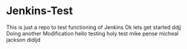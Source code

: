 # Jenkins-Test
This is just a repo to test functioning of Jenkins
Ok lets get started ddjj
Doing another Modification hello
testing holy test mike pense
micheal
jackson
didijd
